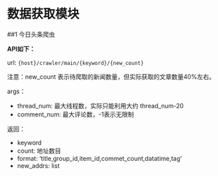 # 数据获取模块

##1 今日头条爬虫

**API如下：**

url: `{host}/crawler/main/{keyword}/{new_count}` 

注意：new_count 表示待爬取的新闻数量，但实际获取的文章数量40%左右。

args：

- thread_num: 最大线程数，实际只能利用大约 thread_num-20
- comment_num: 最大评论数，-1表示无限制

返回：

- keyword
- count: 地址数目
- format: ‘title,group_id,item_id,commet_count,datatime,tag’
- new_addrs: list